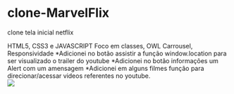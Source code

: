 # clone-MarvelFlix
clone tela inicial netflix

HTML5, CSS3 e JAVASCRIPT
Foco em classes, OWL Carrousel, Responsividade
*Adicionei no botão assistir a função window.location para ser visualizado o trailer do youtube 
*Adicionei no botão informações um Alert com um amensagem
*Adicionei em alguns filmes  função para direcionar/acessar videos referentes no youtube.
<br>
<img height=”700” src= https://github.com/Rodrigues-PauloRicardo/clone-MarvelFlix/blob/main/DigitalNetflix/imagens/marvel.png>
<br>
